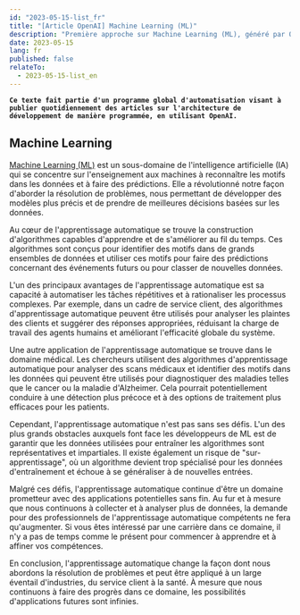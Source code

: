 ```yaml
---
id: "2023-05-15-list_fr"
title: "[Article OpenAI] Machine Learning (ML)"
description: "Première approche sur Machine Learning (ML), généré par OpenAI"
date: 2023-05-15
lang: fr
published: false
relateTo:
  - 2023-05-15-list_en
---
```


**`Ce texte fait partie d'un programme global d'automatisation visant à publier quotidiennement des articles sur l'architecture de développement de manière programmée, en utilisant OpenAI.`**

<article>

# Machine Learning

[Machine Learning (ML)](https://en.wikipedia.org/wiki/Machine_learning) est un sous-domaine de l'intelligence artificielle (IA) qui se concentre sur l'enseignement aux machines à reconnaître les motifs dans les données et à faire des prédictions. Elle a révolutionné notre façon d'aborder la résolution de problèmes, nous permettant de développer des modèles plus précis et de prendre de meilleures décisions basées sur les données.

Au cœur de l'apprentissage automatique se trouve la construction d'algorithmes capables d'apprendre et de s'améliorer au fil du temps. Ces algorithmes sont conçus pour identifier des motifs dans de grands ensembles de données et utiliser ces motifs pour faire des prédictions concernant des événements futurs ou pour classer de nouvelles données.

L'un des principaux avantages de l'apprentissage automatique est sa capacité à automatiser les tâches répétitives et à rationaliser les processus complexes. Par exemple, dans un cadre de service client, des algorithmes d'apprentissage automatique peuvent être utilisés pour analyser les plaintes des clients et suggérer des réponses appropriées, réduisant la charge de travail des agents humains et améliorant l'efficacité globale du système.

Une autre application de l'apprentissage automatique se trouve dans le domaine médical. Les chercheurs utilisent des algorithmes d'apprentissage automatique pour analyser des scans médicaux et identifier des motifs dans les données qui peuvent être utilisés pour diagnostiquer des maladies telles que le cancer ou la maladie d'Alzheimer. Cela pourrait potentiellement conduire à une détection plus précoce et à des options de traitement plus efficaces pour les patients.

Cependant, l'apprentissage automatique n'est pas sans ses défis. L'un des plus grands obstacles auxquels font face les développeurs de ML est de garantir que les données utilisées pour entraîner les algorithmes sont représentatives et impartiales. Il existe également un risque de "sur-apprentissage", où un algorithme devient trop spécialisé pour les données d'entraînement et échoue à se généraliser à de nouvelles entrées.

Malgré ces défis, l'apprentissage automatique continue d'être un domaine prometteur avec des applications potentielles sans fin. Au fur et à mesure que nous continuons à collecter et à analyser plus de données, la demande pour des professionnels de l'apprentissage automatique compétents ne fera qu'augmenter. Si vous êtes intéressé par une carrière dans ce domaine, il n'y a pas de temps comme le présent pour commencer à apprendre et à affiner vos compétences.

En conclusion, l'apprentissage automatique change la façon dont nous abordons la résolution de problèmes et peut être appliqué à un large éventail d'industries, du service client à la santé. À mesure que nous continuons à faire des progrès dans ce domaine, les possibilités d'applications futures sont infinies.

</article> 